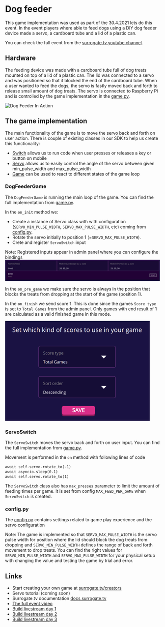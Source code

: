 # Dog feeder

This game implementation was used as part of the 30.4.2021 lets do this event.
In the event players where able to feed dogs using a DIY dog feeder
device made a servo, a cardboard tube and a lid of a plastic can.

You can check the full event from the
[surrogate.tv youtube channel](https://www.youtube.com/watch?v=wPxVsZT8h8Q).

## Hardware

The feeding device was made with a cardboard tube full of dog treats
mounted on top of a lid of a plastic can.
The lid was connected to a servo and was positioned so that
it blocked the end of the cardboard tube.
When a user wanted to feed the dogs, the servo is fastly moved back and forth
to release small amount of dog treats.
The servo is connected to Raspberry Pi and is controlled by
the game implementation in the [game.py](/games/dog_feeder/game.py).

![Dog Feeder In Action](./readme-assets/feeding.gif)

## The game implementation

The main functionality of the game is to move the servo back and forth on user action.
There is couple of existing classes in our SDK to help us create this functionality:

- [Switch](/surrortg/inputs/switch.py) allows us to run code
  when user presses or releases a key or button on mobile
- [Servo](/surrortg/devices/servo.py) allows us to easily control
  the angle of the servo between given min_pulse_width and max_pulse_width
- [Game](/surrortg/game.py) can be used to react to different states
  of the game loop

### DogFeederGame

The `DogFeederGame` is running the main loop of the game.
You can find the full implementation from [game.py](/games/dog_feeder/game.py).

In the `on_init` method we:

- Create a instance of Servo class with with configuration
  (`SERVO_MIN_PULSE_WIDTH`, `SERVO_MAX_PULSE_WIDTH`, etc)
  coming from [config.py](/games/dog_feeder/config.py).
- Rotate the servo initially to position 1 (=`SERVO_MAX_PULSE_WIDTH`).
- Crete and register `ServoSwitch` input

Note: Registered inputs appear in admin panel where you can configure the bindings
![Keybindings in admin panel](./readme-assets/admin-settings-keybind.png)

In the `on_pre_game` we make sure the servo is always in the position that
blocks the treats from dropping at the start of the game (position 1).

In the `on_finish` we send score 1. This is done since the games `Score type` is
set to `Total Games` from the admin panel.
Only games with end result of 1 are calculated as a valid finished game in
this mode.

![Score Type in admin panel](./readme-assets/admin-settings-scoretype.png)

### ServoSwitch

The `ServoSwitch` moves the servo back and forth on user input.
You can find the full implementation from [game.py](/games/dog_feeder/game.py).

Movement is performed in the `on` method with following lines of code

```
await self.servo.rotate_to(-1)
await asyncio.sleep(0.1)
await self.servo.rotate_to(1)
```

The `ServoSwitch` class also has `max_presses` parameter to limit the amount of
feeding times per game. It is set from config `MAX_FEED_PER_GAME` when
`ServoSwitch` is created.

### config.py

The [config.py](/games/dog_feeder/config.py) contains settings related to game play
experience and the servo configuration

Note: The game is implemented so that `SERVO_MAX_PULSE_WIDTH` is the servo pulse
width for position where the lid should block the dog treats from dropping and
`SERVO_MIN_PULSE_WIDTH` defines the range of back and forth movement to drop treats.
You can find the right values for `SERVO_MIN_PULSE_WIDTH` and `SERVO_MAX_PULSE_WIDTH`
for your physical setup with changing the value and testing the game by
trial and error.

## Links

- Start creating your own game at [surrogate.tv/creators](https://www.surrogate.tv/creators?utm_source=github&utm_medium=text-link&utm_campaign=exp_dog-event&utm_content=readme)
- Servo tutorial (coming soon)
- Surrogate.tv documentation [docs.surrogate.tv](https://docs.surrogate.tv)
- [The full event video](https://www.youtube.com/watch?v=wPxVsZT8h8Q)
- [Build livestream day 1](https://www.youtube.com/watch?v=cSH8jqlPPzM)
- [Build livestream day 2](https://www.youtube.com/watch?v=0UuOZVga4Es)
- [Build livestream day 3](https://www.youtube.com/watch?v=X9fc11Vds_g)
